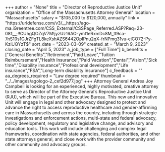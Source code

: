 +++
author = "None"
title = "Director of Reproductive Justice Unit"
organization = "Office of the Massachusetts Attorney General"
location = "Massachusetts"
salary = "$105,000 to $120,000, annually"
link = "https://urldefense.com/v3/__https://ago-ma.iGreentree.com/CSS_External/CSSPage_Referred.ASP?Req=23-081__;!!CUhgQOZqV7M!jyzUz16AO-ymt1eRxmDc8M_tt9ca-7nS10s1GJrZFgTL8keXshAZS6442OpIPnu2qX-frNPmg31vu-eiCO72-Py-KziUQYzT$"
sort_date = "2023-03-09"
created_at = "March 9, 2023"
closing_date = "April 5, 2023"
a_job_type = ["Full Time"]
b_benefits = ["General Benefits","Retirement","Paid Leave","Tuition Reimbursement","Health Insurance","Paid Vacation","Dental","Vision","Sick time","Disability insurance","Professional development","Life insurance","FSA","Long-term disability insurance"]
c_feedback = ""
aa_degrees_required = "Law degree required"
thumbnail = "../../images/agologo-2_cef2d977.jpg"
+++
Attorney General Andrea Joy Campbell is looking for an experienced, highly motivated, creative attorney to serve as Director of the Attorney General’s Reproductive Justice Unit (RJU), which will be part of the Executive Bureau.  This new and innovative Unit will engage in legal and other advocacy designed to protect and advance the right to access reproductive healthcare and gender-affirming care in Massachusetts and across the country, including through strategic investigations and enforcement actions, multi-state and federal advocacy, policy development, regulatory and legislative change, and advisory and education tools.  This work will include challenging and complex legal frameworks, coordination with state agencies, federal authorities, and other state attorneys general, and close work with the provider community and other community and advocacy groups.